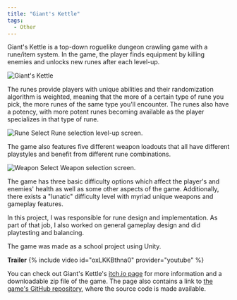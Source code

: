 ```yaml
---
title: "Giant's Kettle"
tags:
  - Other
---
```


Giant's Kettle is a top-down roguelike dungeon crawling game with a rune/item system. In the game, the player finds equipment by killing enemies and unlocks new runes after each level-up.

![Giant's Kettle]({{site.url}}{{site.baseurl}}/assets/images/giants-kettle.png)

The runes provide players with unique abilities and their randomization algorithm is weighted, meaning that the more of a certain type of rune you pick, the more runes of the same type you'll encounter. The runes also have a potency, with more potent runes becoming available as the player specializes in that type of rune.

![Rune Select]({{site.url}}{{site.baseurl}}/assets/images/gk-runes.png)
Rune selection level-up screen.

The game also features five different weapon loadouts that all have different playstyles and benefit from different rune combinations.

![Weapon Select]({{site.url}}{{site.baseurl}}/assets/images/gk-weapons.png)
Weapon selection screen.

The game has three basic difficulty options which affect the player's and enemies' health as well as some other aspects of the game. Additionally, there exists a "lunatic" difficulty level with myriad unique weapons and gameplay features.

In this project, I was responsible for rune design and implementation. As part of that job, I also worked on general gameplay design and did playtesting and balancing.

The game was made as a school project using Unity.

**Trailer**
{% include video id="oxLKKBthna0" provider="youtube" %}

You can check out Giant's Kettle's [itch.io page][website] for more information and a downloadable zip file of the game. The page also contains a link to [the game's GitHub repository][github], where the source code is made available.

[website]: https://hunnydragon.itch.io/giants-kettle
[github]: https://github.com/JoaLampela/Giants-Kettle
